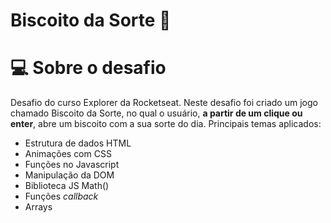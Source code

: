 # Biscoito da Sorte 🥠

# 💻 Sobre o desafio

Desafio do curso Explorer da Rocketseat. Neste desafio foi criado um jogo chamado Biscoito da Sorte, no qual o usuário, **a partir de um clique ou enter**, abre um biscoito com a sua sorte do dia. Principais temas aplicados:

- Estrutura de dados HTML
- Animações com CSS
- Funções no Javascript
- Manipulação da DOM
- Biblioteca JS Math()
- Funções *callback*
- Arrays